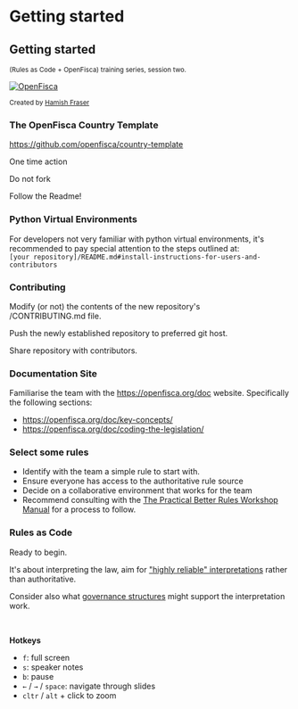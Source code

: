 # Getting started

<div class="present"><div class="reveal"><div class="slides">

  <section class="has-dark-background" data-background="#240b35" data-background-image="/_static/img/openfisca-bg.svg" data-background-position="230% 50%" data-background-size="auto 120%">
    <h2>Getting started</h2>
    <p>
      <small>(Rules as Code + OpenFisca) training series, session two.</small>
    </p>
    <p><a href="https://openfisca.org" class="logo"><img src="/_static/img/openfisca.svg" alt="OpenFisca" ></a></p>
    <p><small class="author">Created by <a href="https://hamish.dev">Hamish Fraser</a></small></p>
  </section>

  <section>
    <h3>The OpenFisca Country Template</h3>
    <p><a href="https://github.com/openfisca/country-template" target="_blank">https://github.com/openfisca/country-template</a></p>
    <p>One time action</p><p>Do not fork</p><p>Follow the Readme!</p>
  </section>

  <section>
    <h3>Python Virtual Environments</h3>
    <p>For developers not very familiar with python virtual environments, it's recommended to pay special attention to the steps outlined at: <br>
    <code>[your repository]/README.md#install-instructions-for-users-and-contributors</code>
    </p>
  </section>

  <section>
    <h3>Contributing</h3>
    <p>Modify (or not) the contents of the new repository's<br>/CONTRIBUTING.md file.</p>
    <p>Push the newly established repository to preferred git host.</p>
    <p>Share repository with contributors.</p>
  </section>

  <section>
    <h3>Documentation Site</h3>
    <p>Familiarise the team with the <a href="https://openfisca.org/doc" target="_blank">https://openfisca.org/doc</a> website. Specifically the following sections:
      <ul class="dotless">
        <li><a href="https://openfisca.org/doc/key-concepts/" target="_blank">https://openfisca.org/doc/key-concepts/</a></li>
        <li><a href="https://openfisca.org/doc/coding-the-legislation/" target="_blank">https://openfisca.org/doc/coding-the-legislation/</a></li>
      </ul>
    </p>
  </section>

  <section>
    <h3>Select some rules</h3>
    <ul>
      <li>Identify with the team a simple rule to start with.</li>
      <li>Ensure everyone has access to the authoritative rule source</li>
      <li>Decide on a collaborative environment that works for the team</li>
      <li>Recommend consulting with the <a href="https://betterrules.nz/workshop-manual.html" target="_blank">The Practical Better Rules Workshop Manual</a> for a process to follow.</li>
    </ul>
  </section>

  <section>
    <h3>Rules as Code</h3>
    <p>Ready to begin.</p>
    <p>It's about interpreting the law, aim for <a href="https://hamish.dev/research/lac/part-four#highly-reliable-interpretations-are-valuable" target="_blank">"highly reliable" interpretations</a> rather than authoritative.</p>
    <p>Consider also what <a href="https://law.mit.edu/pub/governingdigitallegalsystems/release/2">governance structures</a> might support the interpretation work.</p>
  </section>

</div></div></div>

<br>

**Hotkeys**

- `f`: full screen
- `s`: speaker notes
- `b`: pause
- `←` / `→` / `space`: navigate through slides
- `cltr` / `alt`  + click to zoom
